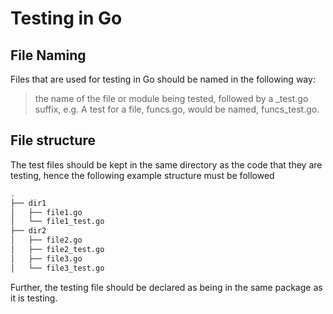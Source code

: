 # Testing in Go  
## File Naming
Files that are used for testing in Go should be named in the following way:  
> the name of the file or module being tested, followed by a _test.go suffix, e.g. A test for a file, funcs.go, would be named, funcs_test.go.  


## File structure
The test files should be kept in the same directory as the code that they are testing, hence the following example structure must be followed
```bash
.
├── dir1
│   ├── file1.go
│   └── file1_test.go
├── dir2
│   ├── file2.go
│   ├── file2_test.go
│   ├── file3.go
│   └── file3_test.go
```
Further, the testing file should be declared as being in the same package as it is testing.
